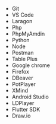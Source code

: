 - Git
- VS Code
- Laragon
- Php
- PhpMyAmdin
- Python
- Node
- Postman
- Table Plus
- Google chrome
- Firefox
- DBeaver
- PotPlayer
- XMind
- Android Studio
- LDPlayer
- Flutter SDK
- Draw.io
